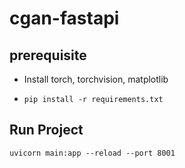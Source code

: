 # cgan-fastapi


## prerequisite

* Install torch, torchvision, matplotlib

* ```pip install -r requirements.txt```


## Run Project

```uvicorn main:app --reload --port 8001```
